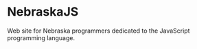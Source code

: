 NebraskaJS
==========

Web site for Nebraska programmers dedicated to the JavaScript programming language.